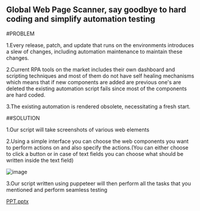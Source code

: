 ## Global Web Page Scanner, say goodbye to hard coding and simplify automation testing

#PROBLEM

1.Every release, patch, and update that runs on the environments introduces a slew of changes, including automation maintenance to maintain these changes.

2.Current RPA tools on the market includes their own dashboard and scripting techniques and most of them do not have self healing mechanisms which means that if new components are added are previous one's are deleted the existing automation script fails since most of the components are hard coded. 

3.The existing automation is rendered obsolete, necessitating a fresh start. 

##SOLUTION

1.Our script will take screenshots of various web elements

2.Using a simple interface you can choose the web components you want to perform actions on and also specify the actions.(You can either choose to click a button or in case of text fields you can choose what should be written inside the text field)

![image](https://github.com/aryanxofficial/Web-Testify/assets/73896488/f46a83c9-9088-4045-81f6-37a7ffde833a)

3.Our script written using puppeteer will then perform all the tasks that you mentioned and perform seamless testing


[PPT.pptx](https://github.com/aryanxofficial/Web-Testify/files/12466611/PPT.pptx)
